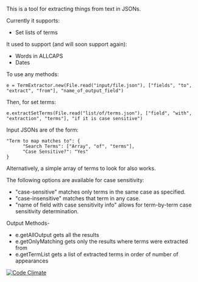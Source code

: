 This is a tool for extracting things from text in JSONs.

Currently it supports:
- Set lists of terms

It used to support (and will soon support again):
- Words in ALLCAPS
- Dates


To use any methods:
```
e = TermExtractor.new(File.read("input/file.json"), ["fields", "to",
"extract", "from"], "name_of_output_field")
```

Then, for set terms:
```
e.extractSetTerms(File.read("list/of/terms.json"), ["field", "with",
"extraction", "terms"], "if it is case sensitive")
```

Input JSONs are of the form:
```
"Term to map matches to": {
      "Search Terms": ["Array", "of", "terms"],
      "Case Sensitive?": "Yes"
}
```
Alternatively, a simple array of terms to look for also works.

The following options are available for case sensitivity:
- "case-sensitive" matches only terms in the same case as specified.
- "case-insensitive" matches that term in any case.
- "name of field with case sensitivity info" allows for term-by-term case
sensitivity determination.


Output Methods-
- e.getAllOutput gets all the results
- e.getOnlyMatching gets only the results where terms were extracted from
- e.getTermList gets a list of extracted terms in order of number of appearances


[![Code Climate](https://codeclimate.com/github/TransparencyToolkit/EntityExtractor/badges/gpa.svg)](https://codeclimate.com/github/TransparencyToolkit/EntityExtractor)

